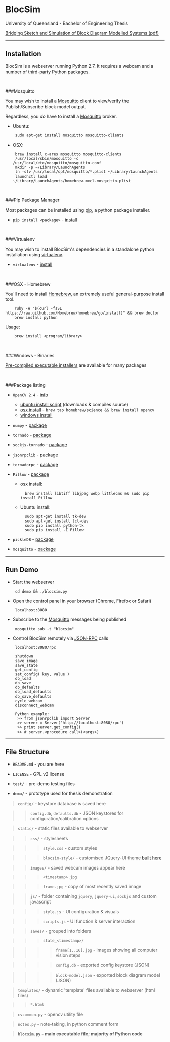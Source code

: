 BlocSim
=======

University of Queensland - Bachelor of Engineering Thesis

[Bridging Sketch and Simulation of Block Diagram Modelled Systems (pdf)](https://dl.dropboxusercontent.com/u/39512614/github/blocsim/blocsim.pdf)

----

Installation
------------

BlocSim is a webserver running Python 2.7. It requires a webcam and a number of third-party Python packages.

<br/>

###Mosquitto

You may wish to install a [Mosquitto](http://mosquitto.org) client to view/verify the Publish/Subscribe block model output.

Regardless, you *do* have to install a [Mosquitto](http://mosquitto.org) broker.

 - Ubuntu:

        sudo apt-get install mosquitto mosquitto-clients

 - OSX:

        brew install c-ares mosquitto mosquitto-clients
        /usr/local/sbin/mosquitto -c /usr/local/etc/mosquitto/mosquitto.conf
        mkdir -p ~/Library/LaunchAgents
        ln -sfv /usr/local/opt/mosquitto/*.plist ~/Library/LaunchAgents
        launchctl load ~/Library/LaunchAgents/homebrew.mxcl.mosquitto.plist

<br/>

###Pip Package Manager

Most packages can be installed using [pip](http://pip.readthedocs.org/en/latest/quickstart.html), a python package installer.

 - `pip install <package>` - [install](http://pip.readthedocs.org/en/latest/installing.html)

<br/>

###Virtualenv

You may wish to install BlocSim's dependencies in a standalone python installation using [virtualenv](http://virtualenv.readthedocs.org/en/latest/virtualenv.html).

 - `virtualenv` - [install](http://www.pythonforbeginners.com/basics/how-to-use-python-virtualenv)

<br/>

###OSX - Homebrew

You'll need to install [Homebrew](http://brew.sh), an extremely useful general-purpose install tool.

        ruby -e "$(curl -fsSL https://raw.github.com/Homebrew/homebrew/go/install)" && brew doctor
        brew install python

Usage:

        brew install <program/library>

<br/>

###Windows - Binaries

[Pre-compiled executable installers](http://www.lfd.uci.edu/~gohlke/pythonlibs/) are available for many packages

<br/>

###Package listing

- `OpenCV 2.4` - [info](http://opencv.org/)

    - [ubuntu install script](https://help.ubuntu.com/community/OpenCV) (downloads & compiles source)
    - [osx install](http://www.jeffreythompson.org/blog/2013/08/22/update-installing-opencv-on-mac-mountain-lion/) - `brew tap homebrew/science && brew install opencv`
    - [windows install](http://www.lfd.uci.edu/~gohlke/pythonlibs/#opencv)

- `numpy` - [package](http://www.numpy.org/)

- `tornado` - [package](http://www.tornadoweb.org/en/stable/#installation)

- `sockjs-tornado`  - [package](https://github.com/joshmarshall/tornadorpc)

- `jsonrpclib` - [package](https://github.com/joshmarshall/jsonrpclib/)

- `tornadorpc` - [package](https://github.com/joshmarshall/tornadorpc)

- `Pillow` - [package](https://github.com/python-pillow/Pillow)

    - osx install:

            brew install libtiff libjpeg webp littlecms && sudo pip install Pillow

    - Ubuntu install:

            sudo apt-get install tk-dev
            sudo apt-get install tcl-dev
            sudo pip install python-tk
            sudo pip install -I Pillow

- `pickleDB` - [package](https://pythonhosted.org/pickleDB/)

- `mosquitto` - [package](http://mosquitto.org/documentation/python/)

----

Run Demo
--------

 - Start the webserver

        cd demo && ./blocsim.py

 - Open the control panel in your browser (Chrome, Firefox or Safari)

        localhost:8080

 - Subscribe to the [Mosquitto](http://mosquitto.org) messages being published

        mosquitto_sub -t "blocsim"

 - Control BlocSim remotely via [JSON-RPC](http://en.wikipedia.org/wiki/JSON-RPC) calls

        localhost:8080/rpc

        shutdown
        save_image
        save_state
        get_config
        set_config( key, value )
        db_load
        db_save
        db_defaults
        db_load_defaults
        db_save_defaults
        cycle_webcam
        disconnect_webcam

        Python example:
         >> from jsonrpclib import Server
         >> server = Server('http://localhost:8080/rpc')
         >> print server.get_config()
         >> # server.<procedure call>(<args>)

----

File Structure
--------------

 - `README.md` - you are here

 - `LICENSE` - GPL v2 license

 - `test/` - pre-demo testing files

 - `demo/` - prototype used for thesis demonstration
 > `config/` - keystore database is saved here
 
 > > `config.db`, `defaults.db` - JSON keystores for configuration/calibration options
 
 > `static/` - static files available to webserver
 
 > > `css/` - stylesheets
 
 > > > `style.css` - custom styles
 
 > > > `blocsim-style/` - customised JQuery-UI theme [built here](http://jqueryui.com/download/)
 
 > > `images/` - saved webcam images appear here
 
 > > > `<timestamp>.jpg`
 
 > > > `frame.jpg` - copy of most recently saved image
 
 > > `js/` - folder containing `jquery`, `jquery-ui`, `sockjs` and custom javascript
 
 > > > `style.js` - UI configuration & visuals
 
 > > > `scripts.js` - UI function & server interaction
 
 > > `saves/` - grouped into folders
 
 > > > `state_<timestamp>/`
 
 > > > > `frame[1..16].jpg` - images showing all computer vision steps
 
 > > > > `config.db` - exported config keystore (JSON)
 
 > > > > `block-model.json` - exported block diagram model (JSON)
 
 > `templates/` - dynamic 'template' files available to webserver (html files)
 
 > > `*.html`
 
 > `cvcommon.py` - opencv utility file
 
 > `notes.py` - note-taking, in python comment form
 
 >  **`blocsim.py` - main executable file; majority of Python code**

